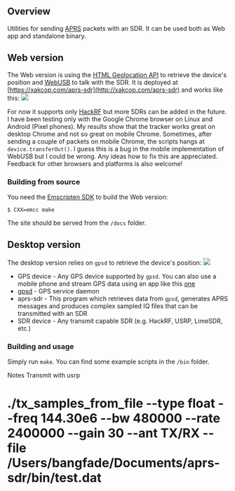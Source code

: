 ## Overview

Utilities for sending [APRS](https://en.wikipedia.org/wiki/Automatic_Packet_Reporting_System) packets with an SDR. It can be used both as Web app and standalone binary.

## Web version
The Web version is using the [HTML Geolocation API](https://developer.mozilla.org/en-US/docs/Web/API/Geolocation_API) to retrieve the device's position and [WebUSB](https://developer.mozilla.org/en-US/docs/Web/API/WebUSB_API) to talk with the SDR. It is deployed at [https://xakcop.com/aprs-sdr](http://xakcop.com/aprs-sdr) and works like this:
![](/docs/aprs-hackrf.gif)

For now it supports only [HackRF](https://greatscottgadgets.com/hackrf/) but more SDRs can be added in the future. I have been testing only with the Google Chrome browser on Linux and Android (Pixel phones). My results show that the tracker works great on desktop Chrome and not so great on mobile Chrome. Sometimes, after sending a couple of packets on mobile Chrome, the scripts hangs at `device.transferOut()`. I guess this is a bug in the mobile implementation of WebUSB but I could be wrong. Any ideas how to fix this are appreciated. Feedback for other browsers and platforms is also welcome!

### Building from source
You need the [Emscripten SDK](https://emscripten.org/docs/getting_started/downloads.html) to build the Web version:
```
$ CXX=emcc make
```
The site should be served from the `/docs` folder.

## Desktop version
The desktop version relies on `gpsd` to retrieve the device's position:
![](/docs/aprs-sdr.png)

* GPS device - Any GPS device supported by `gpsd`. You can also use a mobile phone and stream GPS data using an app like this [one](https://play.google.com/store/apps/details?id=io.github.tiagoshibata.gpsdclient&hl=en&gl=US)
* [gpsd](https://gpsd.gitlab.io/gpsd/) - GPS service daemon
* aprs-sdr - This program which retrieves data from `gpsd`, generates APRS messages and produces complex sampled IQ files that can be transmitted with an SDR
* SDR device - Any transmit capable SDR (e.g. HackRF, USRP, LimeSDR, etc.)

### Building and usage
Simply run `make`. You can find some example scripts in the `/bin` folder.

Notes
Transmit with usrp
# ./tx_samples_from_file --type float --freq 144.30e6 --bw 480000 --rate 2400000 --gain 30 --ant TX/RX --file /Users/bangfade/Documents/aprs-sdr/bin/test.dat

